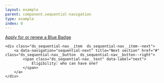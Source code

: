 ```yaml
---
layout: example
parent: component.sequential-navigation
type: example
index: 0
---
```


<nav class="ds_sequential-nav" aria-label="Article navigation">
    <div class="ds_sequential-nav__item  ds_sequential-nav__item--prev">
        <a data-navigation="sequential-previous" title="Previous section" href="#" class="ds_sequential-nav__button  ds_sequential-nav__button--left">
            <span class="ds_sequential-nav__text" data-label="previous">
                Apply for or renew a Blue Badge
            </span>
        </a>
    </div>

    <div class="ds_sequential-nav__item  ds_sequential-nav__item--next">
        <a data-navigation="sequential-next" title="Next section" href="#" class="ds_sequential-nav__button  ds_sequential-nav__button--right">
            <span class="ds_sequential-nav__text" data-label="next">
                Eligibility: who can have one?
            </span>
        </a>
    </div>
</nav>
